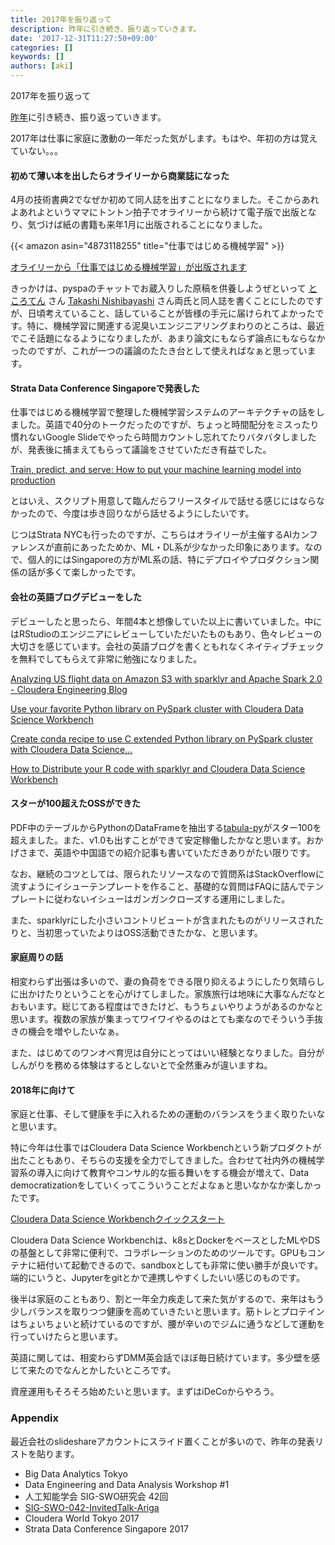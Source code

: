 ```yaml
---
title: 2017年を振り返って
description: 昨年に引き続き、振り返っていきます。
date: '2017-12-31T11:27:50+09:00'
categories: []
keywords: []
authors: [aki]
---
```


2017年を振り返って

[昨年](https://chezou.hatenablog.com/entry/2016/12/31/161150)に引き続き、振り返っていきます。

2017年は仕事に家庭に激動の一年だった気がします。もはや、年初の方は覚えていない。。。

#### 初めて薄い本を出したらオライリーから商業誌になった

4月の技術書典2でなぜか初めて同人誌を出すことになりました。そこからあれよあれよというママにトントン拍子でオライリーから続けて電子版で出版となり、気づけば紙の書籍も来年1月に出版されることになりました。



{{< amazon asin="4873118255" title="仕事ではじめる機械学習" >}}

[オライリーから「仕事ではじめる機械学習」が出版されます](https://medium.com/@chezou/%E3%82%AA%E3%83%A9%E3%82%A4%E3%83%AA%E3%83%BC%E3%81%8B%E3%82%89-%E4%BB%95%E4%BA%8B%E3%81%A7%E3%81%AF%E3%81%98%E3%82%81%E3%82%8B%E6%A9%9F%E6%A2%B0%E5%AD%A6%E7%BF%92-%E3%81%8C%E5%87%BA%E7%89%88%E3%81%95%E3%82%8C%E3%81%BE%E3%81%99-cf835ff4c128)

きっかけは、pyspaのチャットでお蔵入りした原稿を供養しようぜといって [ところてん](https://medium.com/u/dcded7eecf08) さん [Takashi Nishibayashi](https://medium.com/u/1f02a92f1898) さん両氏と同人誌を書くことにしたのですが、日頃考えていること、話していることが皆様の手元に届けられてよかったです。特に、機械学習に関連する泥臭いエンジニアリングまわりのところは、最近でこそ話題になるようになりましたが、あまり論文にもならず論点にもならなかったのですが、これが一つの議論のたたき台として使えればなぁと思っています。

#### Strata Data Conference Singaporeで発表した

仕事ではじめる機械学習で整理した機械学習システムのアーキテクチャの話をしました。英語で40分のトークだったのですが、ちょっと時間配分をミスったり慣れないGoogle Slideでやったら時間カウントし忘れてたりバタバタしましたが、発表後に捕まえてもらって議論をさせていただき有益でした。

[Train, predict, and serve: How to put your machine learning model into production](https://conferences.oreilly.com/strata/strata-sg/public/schedule/detail/62956)

とはいえ、スクリプト用意して臨んだらフリースタイルで話せる感じにはならなかったので、今度は歩き回りながら話せるようにしたいです。

じつはStrata NYCも行ったのですが、こちらはオライリーが主催するAIカンファレンスが直前にあったためか、ML・DL系が少なかった印象にあります。なので、個人的にはSingaporeの方がML系の話、特にデプロイやプロダクション関係の話が多くて楽しかったです。

#### 会社の英語ブログデビューをした

デビューしたと思ったら、年間4本と想像していた以上に書いていました。中にはRStudioのエンジニアにレビューしていただいたものもあり、色々レビューの大切さを感じています。会社の英語ブログを書くともれなくネイティブチェックを無料でしてもらえて非常に勉強になりました。

[Analyzing US flight data on Amazon S3 with sparklyr and Apache Spark 2.0 - Cloudera Engineering Blog](http://blog.cloudera.com/blog/2017/02/analyzing-us-flight-data-on-amazon-s3-with-sparklyr-and-apache-spark-2-0/)

[Use your favorite Python library on PySpark cluster with Cloudera Data Science Workbench](http://blog.cloudera.com/blog/2017/04/use-your-favorite-python-library-on-pyspark-cluster-with-cloudera-data-science-workbench/)

[Create conda recipe to use C extended Python library on PySpark cluster with Cloudera Data Science…](http://blog.cloudera.com/blog/2017/05/create-conda-recipe-to-use-c-extended-python-library-on-pyspark-cluster-with-cloudera-data-science-workbench/)

[How to Distribute your R code with sparklyr and Cloudera Data Science Workbench](http://blog.cloudera.com/blog/2017/09/how-to-distribute-your-r-code-with-sparklyr-and-cdsw/)

#### スターが100超えたOSSができた

PDF中のテーブルからPythonのDataFrameを抽出する[tabula-py](https://github.com/chezou/tabula-py)がスター100を超えました。また、v1.0も出すことができて安定稼働したかなと思います。おかげさまで、英語や中国語での紹介記事も書いていただきありがたい限りです。

なお、継続のコツとしては、限られたリソースなので質問系はStackOverflowに流すようにイシューテンプレートを作ること、基礎的な質問はFAQに詰んでテンプレートに従わないイシューはガンガンクローズする運用にしました。

また、sparklyrにした小さいコントリビュートが含まれたものがリリースされたりと、当初思っていたよりはOSS活動できたかな、と思います。

#### 家庭周りの話

相変わらず出張は多いので、妻の負荷をできる限り抑えるようにしたり気晴らしに出かけたりということを心がけてしました。家族旅行は地味に大事なんだなとおもいます。総じてある程度はできたけど、もうちょいやりようがあるのかなと思います。複数の家族が集まってワイワイやるのはとても楽なのでそういう手抜きの機会を増やしたいなぁ。

また、はじめてのワンオペ育児は自分にとってはいい経験となりました。自分がしんがりを務める体験はするとしないとで全然重みが違いますね。

#### 2018年に向けて

家庭と仕事、そして健康を手に入れるための運動のバランスをうまく取りたいなと思います。

特に今年は仕事ではCloudera Data Science Workbenchという新プロダクトが出たこともあり、そちらの支援を全力でしてきました。合わせて社内外の機械学習系の導入に向けて教育やコンサル的な振る舞いをする機会が増えて、Data democratizationをしていくってこういうことだよなぁと思いなかなか楽しかったです。

[Cloudera Data Science Workbenchクイックスタート](https://blog.cloudera.co.jp/getting-started-with-cloudera-data-science-workbench-2329d94221c5)

Cloudera Data Science Workbenchは、k8sとDockerをベースとしたMLやDSの基盤として非常に便利で、コラボレーションのためのツールです。GPUもコンテナに紐付いて起動できるので、sandboxとしても非常に使い勝手が良いです。端的にいうと、Jupyterをgitとかで連携しやすくしたいい感じのものです。

後半は家庭のこともあり、割と一年全力疾走して来た気がするので、来年はもう少しバランスを取りつつ健康を高めていきたいと思います。筋トレとプロテインはちょいちょいと続けているのですが、腰が辛いのでジムに通うなどして運動を行っていけたらと思います。

英語に関しては、相変わらずDMM英会話でほぼ毎日続けています。多少壁を感じて来たのでなんとかしたいところです。

資産運用もそろそろ始めたいと思います。まずはiDeCoからやろう。

### Appendix

最近会社のslideshareアカウントにスライド置くことが多いので、昨年の発表リストを貼ります。

- Big Data Analytics Tokyo
- Data Engineering and Data Analysis Workshop #1
- 人工知能学会 SIG-SWO研究会 42回
- [SIG-SWO-042-InvitedTalk-Ariga](https://docs.google.com/viewer?a=v&pid=sites&srcid=ZGVmYXVsdGRvbWFpbnxzaWdzd28xNXxneDo2ODNmOTg4M2NhMjM4NjI)
- Cloudera World Tokyo 2017
- Strata Data Conference Singapore 2017
